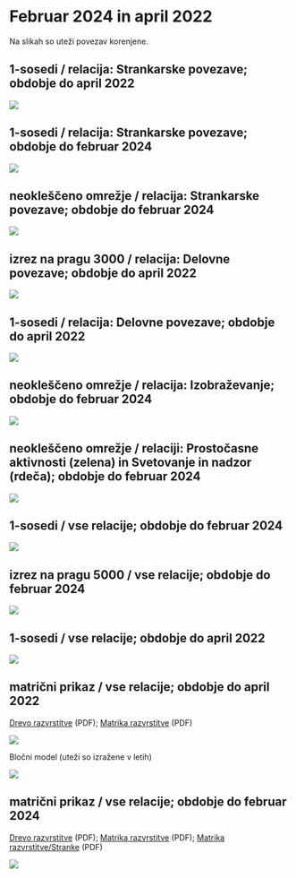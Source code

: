 # Februar 2024 in april 2022

Na slikah so uteži povezav korenjene.

## 1-sosedi / relacija: Strankarske povezave; obdobje do april 2022
 <img src="https://raw.githubusercontent.com/bavla/TQ/master/trajectories/Feb24/1-neigbApr22Party.svg?sanitize=true">

## 1-sosedi / relacija: Strankarske povezave; obdobje do februar 2024
 <img src="https://raw.githubusercontent.com/bavla/TQ/master/trajectories/Feb24/1-neigbFeb24Party.svg?sanitize=true">

## neokleščeno omrežje / relacija: Strankarske povezave; obdobje do februar 2024
 <img src="https://raw.githubusercontent.com/bavla/TQ/master/trajectories/Feb24/Feb24Party.svg?sanitize=true">

## izrez na pragu 3000 / relacija: Delovne povezave; obdobje do april 2022
 <img src="https://raw.githubusercontent.com/bavla/TQ/master/trajectories/Feb24/cut3000Apr22Work.svg?sanitize=true">

## 1-sosedi / relacija: Delovne povezave; obdobje do april 2022
 <img src="https://raw.githubusercontent.com/bavla/TQ/master/trajectories/Feb24/1-neigbApr22Work.svg?sanitize=true">

## neokleščeno omrežje / relacija: Izobraževanje; obdobje do februar 2024
 <img src="https://raw.githubusercontent.com/bavla/TQ/master/trajectories/Feb24/Feb24Edu.svg?sanitize=true">

## neokleščeno omrežje / relaciji: Prostočasne aktivnosti (zelena) in Svetovanje in nadzor (rdeča); obdobje do februar 2024
 <img src="https://raw.githubusercontent.com/bavla/TQ/master/trajectories/Feb24/Feb24Other.svg?sanitize=true">

## 1-sosedi / vse relacije; obdobje do februar 2024
 <img src="https://raw.githubusercontent.com/bavla/TQ/master/trajectories/Feb24/Feb24All-1.svg?sanitize=true">

## izrez na pragu 5000 / vse relacije; obdobje do februar 2024
 <img src="https://raw.githubusercontent.com/bavla/TQ/master/trajectories/Feb24/Feb24cut5M.svg?sanitize=true">

## 1-sosedi / vse relacije; obdobje do april 2022
 <img src="https://raw.githubusercontent.com/bavla/TQ/master/trajectories/Feb24/1-neigbApr22all.svg?sanitize=true">

## matrični prikaz / vse relacije; obdobje do april 2022
[Drevo razvrstitve](dendro22.pdf) (PDF); [Matrika razvrstitve](matrix22b.pdf) (PDF)

 <img src="https://raw.githubusercontent.com/bavla/TQ/master/trajectories/Feb24/matrix22b.svg?sanitize=true">

Bločni model (uteži so izražene v letih)

 <img src="https://raw.githubusercontent.com/bavla/TQ/master/trajectories/Feb24/BM22y2L.svg?sanitize=true">

## matrični prikaz / vse relacije; obdobje do februar 2024
[Drevo razvrstitve](dendro24.pdf) (PDF); [Matrika razvrstitve](matrix24.pdf) (PDF); [Matrika razvrstitve/Stranke](matrix24col.pdf) (PDF)

 <img src="https://raw.githubusercontent.com/bavla/TQ/master/trajectories/Feb24/matrix24c.svg?sanitize=true">

